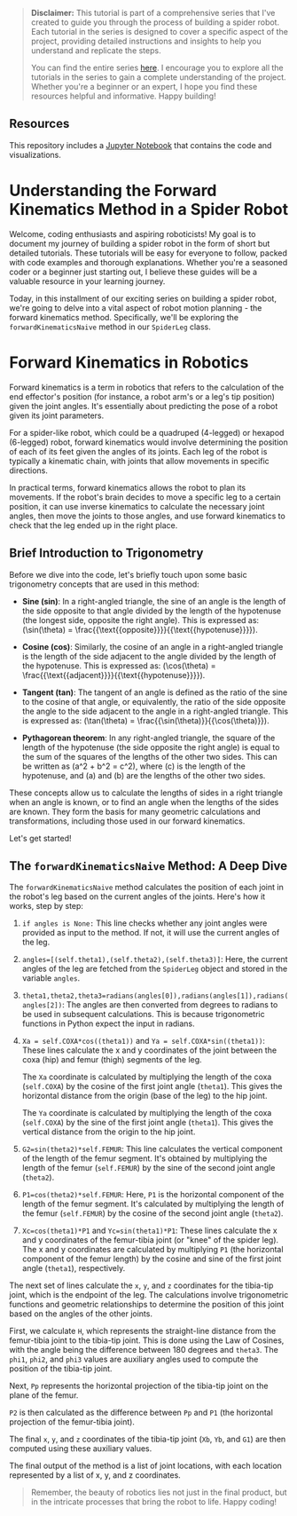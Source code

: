 > **Disclaimer:** This tutorial is part of a comprehensive series that I've created to guide you through the process of building a spider robot. Each tutorial in the series is designed to cover a specific aspect of the project, providing detailed instructions and insights to help you understand and replicate the steps.
> 
> You can find the entire series [here](../README.md). I encourage you to explore all the tutorials in the series to gain a complete understanding of the project. Whether you're a beginner or an expert, I hope you find these resources helpful and informative. Happy building!

## Resources

This repository includes a [Jupyter Notebook](forward_kinematics.ipynb) that contains the code and visualizations. 

# Understanding the Forward Kinematics Method in a Spider Robot

Welcome, coding enthusiasts and aspiring roboticists! My goal is to document my journey of building a spider robot in the form of short but detailed tutorials. These tutorials will be easy for everyone to follow, packed with code examples and thorough explanations. Whether you're a seasoned coder or a beginner just starting out, I believe these guides will be a valuable resource in your learning journey. 

Today, in this installment of our exciting series on building a spider robot, we're going to delve into a vital aspect of robot motion planning - the forward kinematics method. Specifically, we'll be exploring the `forwardKinematicsNaive` method in our `SpiderLeg` class.

# Forward Kinematics in Robotics

Forward kinematics is a term in robotics that refers to the calculation of the end effector's position (for instance, a robot arm's or a leg's tip position) given the joint angles. It's essentially about predicting the pose of a robot given its joint parameters.

For a spider-like robot, which could be a quadruped (4-legged) or hexapod (6-legged) robot, forward kinematics would involve determining the position of each of its feet given the angles of its joints. Each leg of the robot is typically a kinematic chain, with joints that allow movements in specific directions.

In practical terms, forward kinematics allows the robot to plan its movements. If the robot's brain decides to move a specific leg to a certain position, it can use inverse kinematics to calculate the necessary joint angles, then move the joints to those angles, and use forward kinematics to check that the leg ended up in the right place.

## Brief Introduction to Trigonometry

Before we dive into the code, let's briefly touch upon some basic trigonometry concepts that are used in this method:

- **Sine (sin)**: In a right-angled triangle, the sine of an angle is the length of the side opposite to that angle divided by the length of the hypotenuse (the longest side, opposite the right angle). This is expressed as: \(\sin(\theta) = \frac{{\text{{opposite}}}}{{\text{{hypotenuse}}}}\).

- **Cosine (cos)**: Similarly, the cosine of an angle in a right-angled triangle is the length of the side adjacent to the angle divided by the length of the hypotenuse. This is expressed as: \(\cos(\theta) = \frac{{\text{{adjacent}}}}{{\text{{hypotenuse}}}}\).

- **Tangent (tan)**: The tangent of an angle is defined as the ratio of the sine to the cosine of that angle, or equivalently, the ratio of the side opposite the angle to the side adjacent to the angle in a right-angled triangle. This is expressed as: \(\tan(\theta) = \frac{{\sin(\theta)}}{{\cos(\theta)}}\).

- **Pythagorean theorem**: In any right-angled triangle, the square of the length of the hypotenuse (the side opposite the right angle) is equal to the sum of the squares of the lengths of the other two sides. This can be written as \(a^2 + b^2 = c^2\), where \(c\) is the length of the hypotenuse, and \(a\) and \(b\) are the lengths of the other two sides.

These concepts allow us to calculate the lengths of sides in a right triangle when an angle is known, or to find an angle when the lengths of the sides are known. They form the basis for many geometric calculations and transformations, including those used in our forward kinematics.

Let's get started!

## The `forwardKinematicsNaive` Method: A Deep Dive

The `forwardKinematicsNaive` method calculates the position of each joint in the robot's leg based on the current angles of the joints. Here's how it works, step by step:

1. `if angles is None:` This line checks whether any joint angles were provided as input to the method. If not, it will use the current angles of the leg.

2. `angles=[(self.theta1),(self.theta2),(self.theta3)]`: Here, the current angles of the leg are fetched from the `SpiderLeg` object and stored in the variable `angles`.

3. `theta1,theta2,theta3=radians(angles[0]),radians(angles[1]),radians(angles[2])`: The angles are then converted from degrees to radians to be used in subsequent calculations. This is because trigonometric functions in Python expect the input in radians.

4. `Xa = self.COXA*cos((theta1))` and `Ya = self.COXA*sin((theta1))`: These lines calculate the x and y coordinates of the joint between the coxa (hip) and femur (thigh) segments of the leg. 

   The `Xa` coordinate is calculated by multiplying the length of the coxa (`self.COXA`) by the cosine of the first joint angle (`theta1`). This gives the horizontal distance from the origin (base of the leg) to the hip joint.
   
   The `Ya` coordinate is calculated by multiplying the length of the coxa (`self.COXA`) by the sine of the first joint angle (`theta1`). This gives the vertical distance from the origin to the hip joint.

5. `G2=sin(theta2)*self.FEMUR`: This line calculates the vertical component of the length of the femur segment. It's obtained by multiplying the length of the femur (`self.FEMUR`) by the sine of the second joint angle (`theta2`).

6. `P1=cos(theta2)*self.FEMUR`: Here, `P1` is the horizontal component of the length of the femur segment. It's calculated by multiplying the length of the femur (`self.FEMUR`) by the cosine of the second joint angle (`theta2`).

7. `Xc=cos(theta1)*P1` and `Yc=sin(theta1)*P1`: These lines calculate the x and y coordinates of the femur-tibia joint (or "knee" of the spider leg). The x and y coordinates are calculated by multiplying `P1` (the horizontal component of the femur length) by the cosine and sine of the first joint angle (`theta1`), respectively.

The next set of lines calculate the `x`, `y`, and `z` coordinates for the tibia-tip joint, which is the endpoint of the leg. The calculations involve trigonometric functions and geometric relationships to determine the position of this joint based on the angles of the other joints. 

First, we calculate `H`, which represents the straight-line distance from the femur-tibia joint to the tibia-tip joint. 
This is done using the Law of Cosines, with the angle being the difference between 180 degrees and `theta3`. 
The `phi1`, `phi2`, and `phi3` values are auxiliary angles used to compute the position of the tibia-tip joint. 

Next, `Pp` represents the horizontal projection of the tibia-tip joint on the plane of the femur. 

`P2` is then calculated as the difference between `Pp` and `P1` (the horizontal projection of the femur-tibia joint). 

The final `x`, `y`, and `z` coordinates of the tibia-tip joint (`Xb`, `Yb`, and `G1`) are then computed using these auxiliary values.

The final output of the method is a list of joint locations, with each location represented by a list of x, y, and z coordinates.

>Remember, the beauty of robotics lies not just in the final product, but in the intricate processes that bring the robot to life. Happy coding!